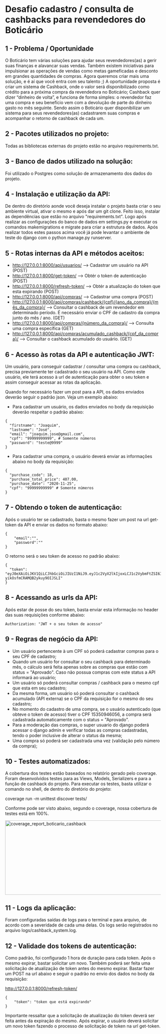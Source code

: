 # Desafio cadastro / consulta de cashbacks para revendedores do Boticário

## 1 - Problema / Oportunidade

O Boticário tem várias soluções para ajudar seus revendedores(as) a gerir suas finanças e alavancar suas vendas. Também existem iniciativas para impulsionar as operações de vendas como metas gameficadas e desconto em grandes quantidades de compras. Agora queremos criar mais uma solução, e é aí que você entra com seu talento ;) 
A oportunidade proposta é criar um sistema de Cashback, onde o valor será disponibilizado como crédito para a próxima compra da revendedora no Boticário; 
Cashback quer dizer “dinheiro de volta”, e funciona de forma simples: o revendedor faz uma compra e seu benefício vem com a devolução de parte do dinheiro gasto no mês seguinte. 
Sendo assim o Boticário quer disponibilizar um sistema para seus revendedores(as) cadastrarem suas compras e acompanhar o retorno de cashback de cada um. 

## 2 - Pacotes utilizados no projeto:

Todas as bibliotecas externas do projeto estão no arquivo requirements.txt.

## 3 - Banco de dados utilizado na solução:

Foi utilizado o Postgres como solução de armazenamento dos dados do projeto.

## 4 - Instalação e utilização da API:

De dentro do diretório aonde você deseja instalar o projeto basta criar o seu ambiente virtual, ativar o mesmo e após dar um git clone. Feito isso, instalar as dependências que estão no arquivo "requirements.txt". Logo após realizar as configurações do banco de dados em settings.py e executar os comandos makemigrations e migrate para criar a estrutura de dados.
Após realizar todos estes passos acima você já pode levantar o ambiente de teste do django com o python manage.py runserver.

## 5 - Rotas internas da API e métodos aceitos:

- http://127.0.0.1:8000/api/usuarios/ --> Cadastrar um usuário na API (POST)
- http://127.0.0.1:8000/get-token/ --> Obtér o token de autenticação (POST)
- http://127.0.0.1:8000/refresh-token/ --> Obtér a atualização do token que esta expirando (POST)
- http://127.0.0.1:8000/api/compras/ --> Cadastrar uma compra (POST)
- http://127.0.0.1:8000/api/compras/cashback/{cpf}/{ano_da_compra}/{mês_da_compra}/ --> Consultar o cashback 
de um revendedor em determinado período. É necessário enviar o CPF de cadastro da compra junto do mês / ano. (GET)
- http://127.0.0.1:8000/api/compras/{número_da_compra}/ --> Consulta uma compra específica (GET)
- http://127.0.0.1:8000/api/compras/acumulado_cashback/{cpf_da_compra}/ --> Consultar o cashback acumulado do usuário. (GET)

## 6 - Acesso às rotas da API e autenticação JWT:

Um usuário, para conseguir cadastrar / consultar uma compra ou cashback, precisa previamente ter cadastrado o seu usuário
na API. Como este usuário, ele terá acesso à url de autenticação para obter o seu token e assim conseguir acessar as rotas
da aplicação.

Quando for necessário fazer um post para a API, os dados enviados deverão seguir o padrão json. Veja um exemplo abaixo:

- Para cadastrar um usuário, os dados enviados no body da requisição deverão respeitar o padrão abaixo:
```
{
  "firstname": "Joaquim",
  "lastname": "José",
  "email": "joaquim.jose@gmail.com",
  "cpf": "99999999999", # Somente números
  "password": "teste@9999"
}
```

- Para cadastrar uma compra, o usuário deverá enviar as informações abaixo no body da requisição:
```
{
  "purchase_code": 18,
  "purchase_total_price": 407.00,
  "purchase_date": "2020-11-25",
  "cpf": "99999999999" # Somente números
}
```

## 7 - Obtendo o token de autenticação:

Após o usuário ter se cadastrado, basta o mesmo fazer um post na url get-token da API e enviar os dados 
no formato abaixo:
```
{
	"email":"",
	"password":""
}
```

O retorno será o seu token de acesso no padrão abaixo:
```
{
  "token": "eyJ0eXAiOiJKV1QiLCJhbGciOiJIUzI1NiJ9.eyJ1c2VyX2lkIjoxLCJ1c2VybmFtZSI6ImVtZXJzb25zbUBnbWFpbC5jb20iLCJleHAiOjE2MDY2Njc4MzAsImVtYWlsIjoiZW1lcnNvbnNtQGdtYWlsLmNvbSIsIm9yaWdfaWF0IjoxNjA2NjY0MjMwfQ.gitZgFalZEkIpzCtk-yikOsfmCRAMQB2ykuy9OIJSLI"
}
```

## 8 - Acessando as urls da API:

Após estar de posse do seu token, basta enviar esta informação no header das suas requisições conforme abaixo:

```
Authorization: "JWT + o seu token de acesso"
```

## 9 - Regras de negócio da API:

- Um usuário pertencente à um CPF só poderá cadastrar compras para o seu CPF de cadastro;
- Quando um usuário for consultar o seu cashback para determinado mês, o cálculo será feita apenas sobre as 
compras que estão com status = "Aprovado". Caso não possua compras com este status a API informará ao usuário;
- Um usuário só poderá consultar compras / cashback para o mesmo cpf que esta em seu cadastro;
- Da mesma forma, um usuário só poderá consultar o cashback acumulado (API externa) se o CPF da requisição for
o mesmo do seu cadastro;
- No momento do cadastro de uma compra, se o usuário autenticado (que obteve o token de acesso) tiver o 
CPF 15350946056, a compra será cadastrada automaticamente com o status = "Aprovado".
- Para a moderação das compras, o super usuario do django poderá acessar o django admin e verificar todas as compras 
cadastradas, tendo o poder inclusive de alterar o status da mesma;
- Uma compra só poderá ser cadastrada uma vez (validação pelo número da compra);

## 10 - Testes automatizados:

A cobertura dos testes estão baseados no relatório gerado pelo coverage. Foram desenvolvidos testes para as Views, Models, Serializers e para a função de cashback do projeto. Para executar os testes, basta utilizar o comando no shell, de dentro do diretório do projeto:

coverage run -m unittest discover tests/

Conforme pode ser visto abaixo, segundo o coverage, nossa cobertura de testes está em 100%.

<img src="https://live.staticflickr.com/65535/50662489206_9eaffcee29_z.jpg" width="640" height="240" alt="coverage_report_boticario_cashback">

## 11 - Logs da aplicação:
Foram configuradas saídas de logs para o terminal e para arquivo, de acordo com a severidade de cada uma delas. Os logs 
serão registrados no arquivo logs/cashback_system.log.

## 12 - Validade dos tokens de autenticação:
Como padrão, foi configurado 1 hora de duração para cada token. Após o mesmo expirar, bastar solicitar um novo. Também
 poderá ser feita uma solicitação de atualização de token antes do mesmo expirar. Bastar fazer um POST na url abaixo e seguir o padrão no envio dos dados no body da requisição:

http://127.0.0.1:8000/refresh-token/

```
{
    "token": "token que está expirando"
}
```

Importante ressaltar que a solicitação de atualização do token deverá ser feita antes da expiração do mesmo. Após expirar,
o usuário deverá solicitar um novo token fazendo o processo de solicitação de token na url get-token.
